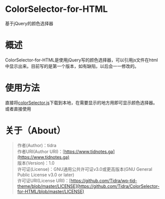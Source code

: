 # ColorSelector-for-HTML
基于jQuery的颜色选择器

# 概述
ColorSelector-for-HTML是使用jQuery写的颜色选择器，可以引用js文件在html中显示出来。目前写的是第一个版本，如有缺陷，以后会一一修改的。

# 使用方法
直接将[colorSelector.js](https://github.com/Tidra/ColorSelector-for-HTML/blob/master/colorSelector.js)下载到本地，在需要显示的地方用<code><script src="colorSelector.js"></script></code>即可显示颜色选择器。
或者直接使用<code><script src="https://raw.githubusercontent.com/Tidra/ColorSelector-for-HTML/master/colorSelector.js"></script></code>

# 关于（About）
> 作者(Author)：tidra  
> 作者URI(Author URI)：[https://www.tidnotes.ga](https://www.tidnotes.ga)  
> 版本(Version)：1.0  
> 许可证(License)：GNU通用公共许可证v3.0或更高版本(GNU General Public License v3.0 or later)  
> 许可证URI(License URI)：[https://github.com/Tidra/wp-tid-theme/blob/master/LICENSE](https://github.com/Tidra/ColorSelector-for-HTML/blob/master/LICENSE)  
